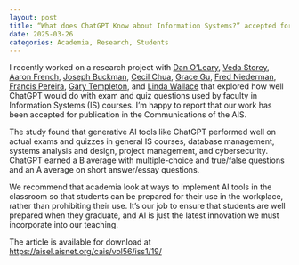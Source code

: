 ```yaml
---
layout: post
title: “What does ChatGPT Know about Information Systems?” accepted for publication at the Communications of the AIS
date: 2025-03-26
categories: Academia, Research, Students
---
```


I recently worked on a research project with [Dan O’Leary](https://www.marshall.usc.edu/personnel/daniel-edmund-oleary), [Veda Storey](https://robinson.gsu.edu/profile/veda-c-storey/), [Aaron French](https://www.linkedin.com/in/dr-french/), [Joseph Buckman](https://robinson.gsu.edu/profile/joseph-buckman/), [Cecil Chua](https://works.bepress.com/cecil-chua/about/), [Grace Gu](https://www.graceyuangu.com/), [Fred Niederman](https://www.slu.edu/business/about/faculty/niederman-fred.php), [Francis Pereira](https://www.marshall.usc.edu/personnel/francis-pereira), [Gary Templeton](https://business.wvu.edu/faculty-and-staff/directory/profile?pid=3499), and [Linda Wallace](https://acis.pamplin.vt.edu/directory/Wallace.html) that explored how well ChatGPT would do with exam and quiz questions used by faculty in Information Systems (IS) courses. I’m happy to report that our work has been accepted for publication in the Communications of the AIS.

The study found that generative AI tools like ChatGPT performed well on actual exams and quizzes in general IS courses, database management, systems analysis and design, project management, and cybersecurity. ChatGPT earned a B average with multiple-choice and true/false questions and an A average on short answer/essay questions.

We recommend that academia look at ways to implement AI tools in the classroom so that students can be prepared for their use in the workplace, rather than prohibiting their use. It’s our job to ensure that students are well prepared when they graduate, and AI is just the latest innovation we must incorporate into our teaching.

The article is available for download at https://aisel.aisnet.org/cais/vol56/iss1/19/